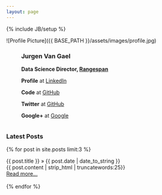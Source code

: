 ```yaml
---
layout: page
---
```

{% include JB/setup %}

<div style="float: left" markdown="1">
  ![Profile Picture]({{ BASE_PATH }}/assets/images/profile.jpg)
</div>

<div style="float: left; margin-left: 40px" markdown="1">

  <h3>Jurgen Van Gael</h3>

  **Data Science Director, [Rangespan](http://www.rangespan.com)**

  **Profile** at [LinkedIn](http://uk.linkedin.com/in/jvangael/)

  **Code** at [GitHub](https://github.com/jvangael)

  **Twitter** at [GitHub](https://twitter.com/jvangael)

  **Google+** at [Google](https://plus.google.com/104063489577052626944)
</div>

<div style="clear:both"></div>

### Latest Posts

{% for post in site.posts limit:3 %}
<article class="unit-article layout-post">
  <div>
    <span class="lead">{{ post.title }}</span> &raquo; <span class="date">{{ post.date | date_to_string }}</span>
  </div>
  <div class="unit-inner unit-article-inner">
    <div class="content">
    {{ post.content | strip_html | truncatewords:25}}
    </div>
    <a href="{{ post.url }}">Read more...</a><br><br>
  </div>
</article>
{% endfor %}

